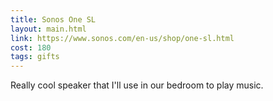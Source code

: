 ```yaml
---
title: Sonos One SL
layout: main.html
link: https://www.sonos.com/en-us/shop/one-sl.html
cost: 180
tags: gifts
---
```


Really cool speaker that I'll use in our bedroom to play music.
